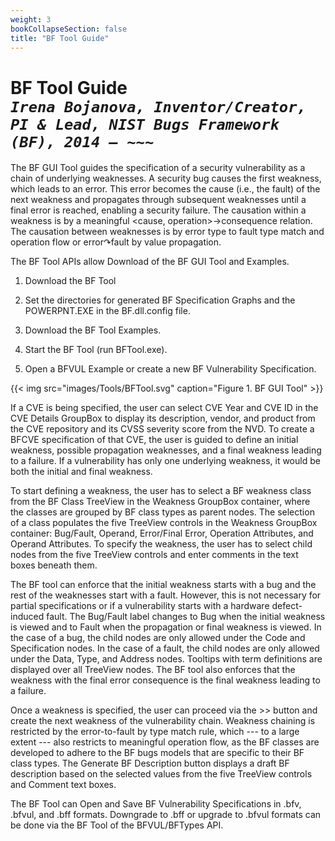 ```yaml
---
weight: 3
bookCollapseSection: false
title: "BF Tool Guide"
---
```


<!-- Google tag (gtag.js) -->
<script async src="https://www.googletagmanager.com/gtag/js?id=G-PJ364XPP9F"></script>
<script>
  window.dataLayer = window.dataLayer || [];
  function gtag(){dataLayer.push(arguments);}
  gtag('js', new Date());

  gtag('config', 'G-PJ364XPP9F');
</script>

# BF Tool Guide<br/> _`Irena Bojanova, Inventor/Creator, PI & Lead, NIST Bugs Framework (BF), 2014 – ~~~`_

The BF GUI Tool guides the specification of a security vulnerability as a chain of underlying weaknesses. A security bug causes the first weakness, which leads to an error. This error becomes the cause (i.e., the fault) of the next weakness and propagates through subsequent weaknesses until a final error is reached, enabling a security failure. The causation within a weakness is by a meaningful <cause, operation>→consequence relation. The causation between weaknesses is by error type to fault type match and operation flow or error↷fault by value propagation.

The BF Tool APIs allow Download of the BF GUI Tool and Examples.

1. Download the BF Tool 

2. Set the directories for generated BF Specification Graphs and the POWERPNT.EXE in the BF.dll.config file.

3. Download the BF Tool Examples.

4. Start the BF Tool (run BFTool.exe).

5. Open a BFVUL Example or create a new BF Vulnerability Specification.

{{< img src="images/Tools/BFTool.svg" caption="Figure 1. BF GUI Tool" >}}

If a CVE is being specified, the user can select CVE Year and CVE ID in the CVE Details GroupBox to display its description, vendor, and product from the CVE repository and its CVSS severity score from the NVD. To create a BFCVE specification of that CVE, the user is guided to define an initial weakness, possible propagation weaknesses, and a final weakness leading to a failure. If a vulnerability has only one underlying weakness, it would be both the initial and final weakness.

To start defining a weakness, the user has to select a BF weakness class from the BF Class TreeView in the Weakness GroupBox container, where the classes are grouped by BF class types as parent nodes. The selection of a class populates the five TreeView controls in the Weakness GroupBox container: Bug/Fault, Operand, Error/Final Error, Operation Attributes, and Operand Attributes. To specify the weakness, the user has to select child nodes from the five TreeView controls and enter comments in the text boxes beneath them.

The BF tool can enforce that the initial weakness starts with a bug and the rest of the weaknesses start with a fault. However, this is not necessary for partial specifications or if a vulnerability starts with a hardware defect-induced fault. The Bug/Fault label changes to Bug when the initial weakness is viewed and to Fault when the propagation or final weakness is viewed. In the case of a bug, the child nodes are only allowed under the Code and Specification nodes. In the case of a fault, the child nodes are only allowed under the Data, Type, and Address nodes. Tooltips with term definitions are displayed over all TreeView nodes. The BF tool also enforces that the weakness with the final error consequence is the final weakness leading to a failure.

Once a weakness is specified, the user can proceed via the >> button and create the next weakness of the vulnerability chain. Weakness chaining is restricted by the error-to-fault by type match rule, which --- to a large extent --- also restricts to meaningful operation flow, as the BF classes are developed to adhere to the BF bugs models that are specific to their BF class types. The Generate BF Description button displays a draft BF description based on the selected values from the five TreeView controls and Comment text boxes.

The BF Tool can Open and Save BF Vulnerability Specifications in .bfv, .bfvul, and .bff formats. Downgrade to .bff or upgrade to .bfvul formats can be done via the BF Tool of the BFVUL/BFTypes API.